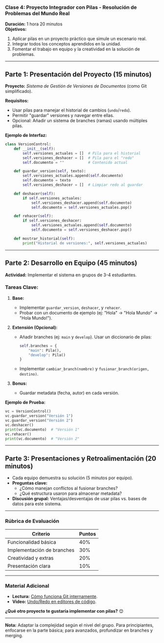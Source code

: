 ### **Clase 4: Proyecto Integrador con Pilas - Resolución de Problemas del Mundo Real**  
**Duración:** 1 hora 20 minutos  
**Objetivos:**  
1. Aplicar pilas en un proyecto práctico que simule un escenario real.  
2. Integrar todos los conceptos aprendidos en la unidad.  
3. Fomentar el trabajo en equipo y la creatividad en la solución de problemas.  

---

## **Parte 1: Presentación del Proyecto (15 minutos)**  
**Proyecto:** *Sistema de Gestión de Versiones de Documentos* (como Git simplificado).  

**Requisitos:**  
- Usar pilas para manejar el historial de cambios (`undo`/`redo`).  
- Permitir "guardar" versiones y navegar entre ellas.  
- Opcional: Añadir un sistema de branches (ramas) usando múltiples pilas.  

**Ejemplo de Interfaz:**  
```python  
class VersionControl:  
    def __init__(self):  
        self.versiones_actuales = []  # Pila para el historial  
        self.versiones_deshacer = []  # Pila para el "redo"  
        self.documento = ""           # Contenido actual  

    def guardar_version(self, texto):  
        self.versiones_actuales.append(self.documento)  
        self.documento = texto  
        self.versiones_deshacer = []  # Limpiar redo al guardar  

    def deshacer(self):  
        if self.versiones_actuales:  
            self.versiones_deshacer.append(self.documento)  
            self.documento = self.versiones_actuales.pop()  

    def rehacer(self):  
        if self.versiones_deshacer:  
            self.versiones_actuales.append(self.documento)  
            self.documento = self.versiones_deshacer.pop()  

    def mostrar_historial(self):  
        print("Historial de versiones:", self.versiones_actuales)  
```  

---

## **Parte 2: Desarrollo en Equipo (45 minutos)**  
**Actividad:** Implementar el sistema en grupos de 3-4 estudiantes.  

### **Tareas Clave:**  
1. **Base:**  
   - Implementar `guardar_version`, `deshacer`, y `rehacer`.  
   - Probar con un documento de ejemplo (ej: "Hola" → "Hola Mundo" → "Hola Mundo!").  

2. **Extensión (Opcional):**  
   - Añadir branches (ej: `main` y `develop`). Usar un diccionario de pilas:  
     ```python  
     self.branches = {  
         "main": Pila(),  
         "develop": Pila()  
     }  
     ```  
   - Implementar `cambiar_branch(nombre)` y `fusionar_branch(origen, destino)`.  

3. **Bonus:**  
   - Guardar metadata (fecha, autor) en cada versión.  

**Ejemplo de Prueba:**  
```python  
vc = VersionControl()  
vc.guardar_version("Versión 1")  
vc.guardar_version("Versión 2")  
vc.deshacer()  
print(vc.documento)  # "Versión 1"  
vc.rehacer()  
print(vc.documento)  # "Versión 2"  
```  

---

## **Parte 3: Presentaciones y Retroalimentación (20 minutos)**  
- Cada equipo demuestra su solución (5 minutos por equipo).  
- **Preguntas clave:**  
  - ¿Cómo manejan conflictos al fusionar branches?  
  - ¿Qué estructura usaron para almacenar metadata?  
- **Discusión grupal:** Ventajas/desventajas de usar pilas vs. bases de datos para este sistema.  

---

### **Rúbrica de Evaluación**  
| **Criterio**               | **Puntos** |  
|----------------------------|------------|  
| Funcionalidad básica       | 40%        |  
| Implementación de branches | 30%        |  
| Creatividad y extras       | 20%        |  
| Presentación clara         | 10%        |  

---

### **Material Adicional**  
- **Lectura:** [Cómo funciona Git internamente](https://git-scm.com/book/en/v2/Git-Internals).  
- **Video:** [Undo/Redo en editores de código](https://youtu.be/7sSY4qFE-8k).  

**¿Qué otro proyecto te gustaría implementar con pilas?** 😊  

--- 

**Nota:** Adaptar la complejidad según el nivel del grupo. Para principiantes, enfocarse en la parte básica; para avanzados, profundizar en branches y merging.